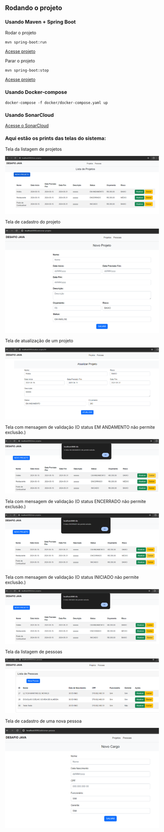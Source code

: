 ## Rodando o projeto

### Usando Maven + Spring Boot


Rodar o projeto
```shell
mvn spring-boot:run
```

[Acesse projeto](http://localhost:8080/)


Parar o projeto
```shell
mvn spring-boot:stop
```

[Acesse projeto](http://localhost:8080/)


### Usando Docker-compose

```shell
docker-compose -f docker/docker-compose.yaml up
```

### Usando SonarCloud

[Acesse o SonarCloud](https://sonarcloud.io/project/overview?id=MouseWeb_projeto-jsp2)

### Aqui estão os prints das telas do sistema:

Tela da listagem de projetos

![img.png](img.png)

Tela de cadastro do projeto

![img_1.png](img_1.png)

Tela de atualização de um projeto

![img_2.png](img_2.png)

Tela com mensagem de validação (O status EM ANDAMENTO não permite exclusão.)

![img_5.png](img_5.png)

Tela com mensagem de validação (O status ENCERRADO não permite exclusão.)

![img_6.png](img_6.png)

Tela com mensagem de validação (O status INICIADO não permite exclusão.)

![img_7.png](img_7.png)

Tela da listagem de pessoas

![img_3.png](img_3.png)

Tela de cadastro de uma nova pessoa

![img_4.png](img_4.png)



   
